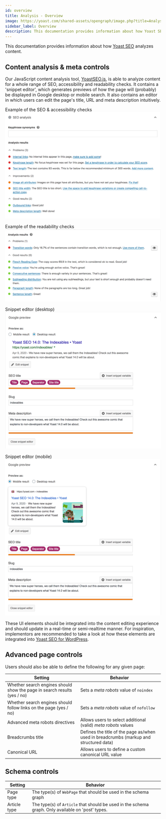 ```yaml
---
id: overview
title: Analysis - Overview
image: https://yoast.com/shared-assets/opengraph/image.php?title=Analysis%20-%20Overview
sidebar_label: Overview
description: This documentation provides information about how Yoast SEO analyzes content.
---
```

This documentation provides information about how [Yoast SEO](https://yoast.com/wordpress/plugins/seo/) analyzes content.

## Content analysis & meta controls
Our JavaScript content analysis tool, [YoastSEO.js](https://github.com/Yoast/javascript/tree/main/packages/yoastseo), is able to analyze content for a whole range of SEO, accessibility and readability checks.
It contains a 'snippet editor', which generates previews of how the page will (probably) be displayed in Google desktop or mobile search.
It also contains an editor in which users can edit the page's title, URL and meta description intuitively.

Example of the SEO & accessibility checks
![Example of the SEO & accessibility checks](seo-analysis.png)

Example of the readability checks
![Example of the SEO & accessibility checks](readability.png)

Snippet editor (desktop)
![Snippet editor (desktop)](desktop-preview.png)

Snippet editor (mobile)
![Snippet editor (mobile)](mobile-preview.png)

These UI elements should be integrated into the content editing experience and should update in a real-time or semi-realtime manner. For inspiration, implementors are recommended to take a look at how these elements are integrated into [Yoast SEO for WordPress](https://wordpress.org/plugins/wordpress-seo/).

## Advanced page controls
Users should also be able to define the following for any given page:

| Setting | Behavior |
| ---- | -- |
| Whether search engines should show the page in search results (yes / no) | Sets a *meta robots* value of `noindex` |
| Whether search engines should follow links on the page (yes / no) | Sets a *meta robots* value of `nofollow` |
| Advanced meta robots directives | Allows users to select additional (valid) *meta robots* values |
| Breadcrumbs title | Defines the title of the page as/when used in breadcrumbs (markup and structured data) |
| Canonical URL | Allows users to define a custom canonical URL value |

## Schema controls
| Setting | Behavior |
| -- | ---- |
| Page type | The type(s) of `WebPage` that should be used in the schema graph |
| Article type | The type(s) of `Article` that should be used in the schema graph. Only available on 'post' types. |
